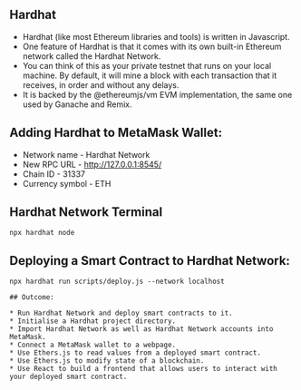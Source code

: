 ## Hardhat
* Hardhat (like most Ethereum libraries and tools) is written in Javascript.
* One feature of Hardhat is that it comes with its own built-in Ethereum network called the Hardhat Network. 
* You can think of this as your private testnet that runs on your local machine. By default, it will mine a block with each transaction that it receives, in order and without any delays. 
* It is backed by the @ethereumjs/vm EVM implementation, the same one used by Ganache and Remix.

## Adding Hardhat to MetaMask Wallet:
* Network name - Hardhat Network
* New RPC URL - http://127.0.0.1:8545/
* Chain ID - 31337
* Currency symbol - ETH

## Hardhat Network Terminal
```solidity
npx hardhat node
```

## Deploying a Smart Contract to Hardhat Network:
```solidity
npx hardhat run scripts/deploy.js --network localhost

## Outcome: 

* Run Hardhat Network and deploy smart contracts to it.
* Initialise a Hardhat project directory.
* Import Hardhat Network as well as Hardhat Network accounts into MetaMask.
* Connect a MetaMask wallet to a webpage.
* Use Ethers.js to read values from a deployed smart contract.
* Use Ethers.js to modify state of a blockchain.
* Use React to build a frontend that allows users to interact with your deployed smart contract.
